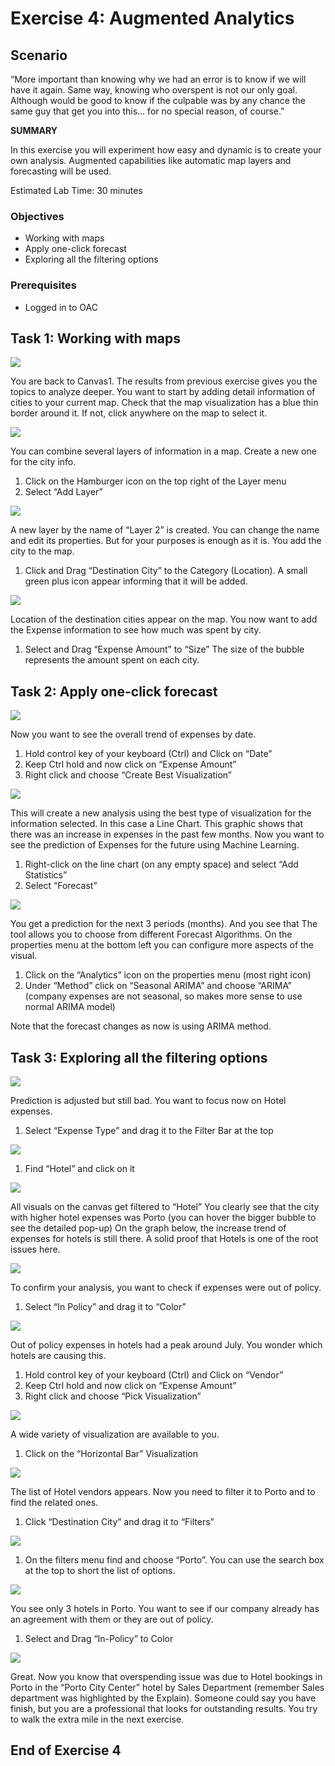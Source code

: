 # Exercise 4: Augmented Analytics

## Scenario

“More important than knowing why we had an error is to know if we will have it again. Same way, knowing who overspent is not our only goal. Although would be good to know if the culpable was by any chance the same guy that get you into this… for no special reason, of course.”

__SUMMARY__

In this exercise you will experiment how easy and dynamic is to create your own analysis.
Augmented capabilities like automatic map layers and forecasting will be used.

Estimated Lab Time: 30 minutes

### Objectives

* Working with maps
* Apply one-click forecast
* Exploring all the filtering options

### Prerequisites
* Logged in to OAC

## **Task 1**: Working with maps 

![](images/1_canvas_home_page.png " ")

You are back to Canvas1. The results from previous exercise gives you the topics to analyze deeper.
You want to start by adding detail information of cities to your current map.
Check that the map visualization has a blue thin border around it. If not, click anywhere on the map to select it.

![](images/2_Add_Layer.png " ")

You can combine several layers of information in a map. Create a new one for the city info.
1. Click on the Hamburger icon on the top right of the Layer menu
2. Select “Add Layer”

![](images/3_destination_city.png " ")

A new layer by the name of “Layer 2” is created. You can change the name and edit its properties. But for your purposes is enough as it is.
You add the city to the map.
1. Click and Drag “Destination City” to the Category (Location). A small green plus icon appear informing that it will be added.

![](images/4_expense_account.png " ")

Location of the destination cities appear on the map. You now want to add the Expense information to see how much was spent by city.
1. Select and Drag “Expense Amount” to “Size” The size of the bubble represents the amount spent on each city.

## **Task 2**: Apply one-click forecast

![](images/5_expenseamount_date_viz.png " ")

Now you want to see the overall trend of expenses by date.
1. Hold control key of your keyboard (Ctrl) and Click on “Date”
2. Keep Ctrl hold and now click on “Expense Amount”
3. Right click and choose “Create Best Visualization”

![](images/6_forecast.png " ")

This will create a new analysis using the best type of visualization for the information selected. In this case a Line Chart.
This graphic shows that there was an increase in expenses in the past few months.
Now you want to see the prediction of Expenses for the future using Machine Learning.
1. Right-click on the line chart (on any empty space) and select “Add Statistics”
2. Select “Forecast”

![](images/7_Arima.png " ")

You get a prediction for the next 3 periods (months). And you see that
The tool allows you to choose from different Forecast Algorithms.
On the properties menu at the bottom left you can configure more aspects of the visual.
1. Click on the “Analytics” icon on the properties menu (most right icon)
2. Under “Method” click on “Seasonal ARIMA” and choose “ARIMA” (company expenses are not seasonal, so makes more sense to use normal ARIMA model)

Note that the forecast changes as now is using ARIMA method.

## **Task 3**: Exploring all the filtering options

![](images/8_filter.png " ")

Prediction is adjusted but still bad. You want to focus now on Hotel expenses.
1. Select “Expense Type” and drag it to the Filter Bar at the top

![](images/9_select_hotel.png " ")

1. Find “Hotel” and click on it

![](images/10_porto.png " ")

All visuals on the canvas get filtered to “Hotel”
You clearly see that the city with higher hotel expenses was Porto (you can hover the bigger bubble to see the detailed pop-up)
On the graph below, the increase trend of expenses for hotels is still there.
A solid proof that Hotels is one of the root issues here.

![](images/11_inPolicy_color.png " ")

To confirm your analysis, you want to check if expenses were out of policy.
1. Select “In Policy” and drag it to “Color”

![](images/12_vendor_expense_selection.png " ")

Out of policy expenses in hotels had a peak around July. You wonder which hotels are causing this.
1. Hold control key of your keyboard (Ctrl) and Click on “Vendor”
2. Keep Ctrl hold and now click on “Expense Amount”
3. Right click and choose “Pick Visualization”

![](images/13_horizontal_bar.png " ")

A wide variety of visualization are available to you.
1. Click on the “Horizontal Bar” Visualization

![](images/14_destination_city_filter.png " ")

The list of Hotel vendors appears. Now you need to filter it to Porto and to find the related ones.
1. Click “Destination City” and drag it to “Filters”

![](images/15_select_porto_city.png " ")

1. On the filters menu find and choose “Porto”. You can use the search box at the top to short the list of options.

![](images/16_inPolicy_color.png " ")

You see only 3 hotels in Porto. You want to see if our company already has an agreement with them or they are out of policy.
1. Select and Drag “In-Policy” to Color

![](images/17_root_cause_final.png " ")

Great. Now you know that overspending issue was due to Hotel bookings in Porto in the “Porto City Center” hotel by Sales Department (remember Sales department
was highlighted by the Explain).
Someone could say you have finish, but you are a professional that looks for outstanding results.
You try to walk the extra mile in the next exercise.

## End of Exercise 4